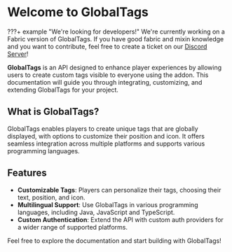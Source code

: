 # Welcome to GlobalTags

???+ example "We're looking for developers!"
    We're currently working on a Fabric version of GlobalTags. If you have good fabric and mixin knowledge and you want to contribute, feel free to create a ticket on our <a href="https://globaltags.xyz/discord" target="">Discord Server</a>!

**GlobalTags** is an API designed to enhance player experiences by allowing users to create custom tags visible to everyone using the addon. This documentation will guide you through integrating, customizing, and extending GlobalTags for your project.

## What is GlobalTags?

GlobalTags enables players to create unique tags that are globally displayed, with options to customize their position and icon. It offers seamless integration across multiple platforms and supports various programming languages.

## Features

- **Customizable Tags**: Players can personalize their tags, choosing their text, position, and icon.
- **Multilingual Support**: Use GlobalTags in various programming languages, including Java, JavaScript and TypeScript.
- **Custom Authentication**: Extend the API with custom auth providers for a wider range of supported platforms.

Feel free to explore the documentation and start building with GlobalTags!